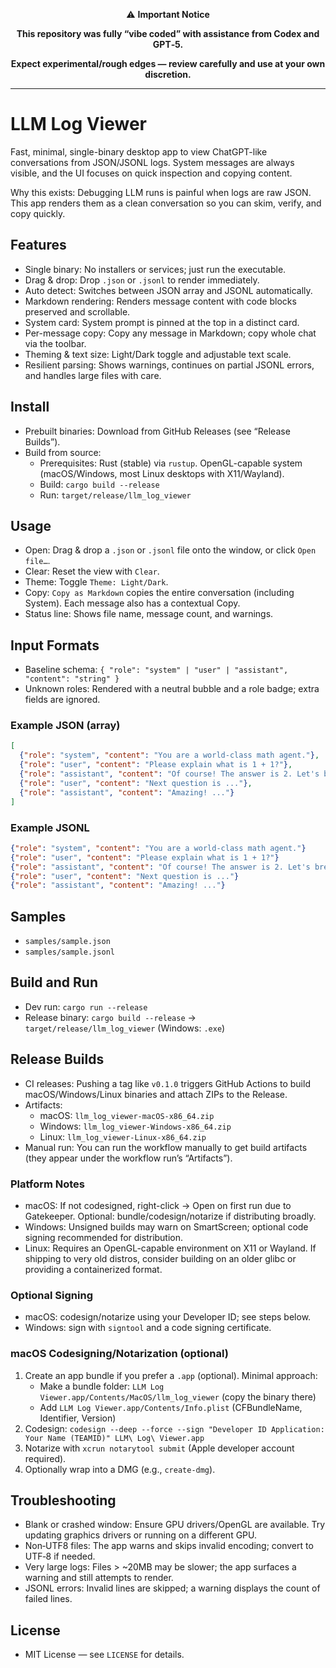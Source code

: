 <div align="center">

⚠️ <strong>Important Notice</strong>

<strong>This repository was fully “vibe coded” with assistance from Codex and GPT‑5.</strong>

<strong>Expect experimental/rough edges — review carefully and use at your own discretion.</strong>

</div>

---

# LLM Log Viewer

Fast, minimal, single-binary desktop app to view ChatGPT-like conversations from JSON/JSONL logs. System messages are always visible, and the UI focuses on quick inspection and copying content.

Why this exists: Debugging LLM runs is painful when logs are raw JSON. This app renders them as a clean conversation so you can skim, verify, and copy quickly.

## Features

- Single binary: No installers or services; just run the executable.
- Drag & drop: Drop `.json` or `.jsonl` to render immediately.
- Auto detect: Switches between JSON array and JSONL automatically.
- Markdown rendering: Renders message content with code blocks preserved and scrollable.
- System card: System prompt is pinned at the top in a distinct card.
- Per-message copy: Copy any message in Markdown; copy whole chat via the toolbar.
- Theming & text size: Light/Dark toggle and adjustable text scale.
- Resilient parsing: Shows warnings, continues on partial JSONL errors, and handles large files with care.

## Install

- Prebuilt binaries: Download from GitHub Releases (see “Release Builds”).
- Build from source:
  - Prerequisites: Rust (stable) via `rustup`. OpenGL-capable system (macOS/Windows, most Linux desktops with X11/Wayland).
  - Build: `cargo build --release`
  - Run: `target/release/llm_log_viewer`

## Usage

- Open: Drag & drop a `.json` or `.jsonl` file onto the window, or click `Open file…`.
- Clear: Reset the view with `Clear`.
- Theme: Toggle `Theme: Light/Dark`.
- Copy: `Copy as Markdown` copies the entire conversation (including System). Each message also has a contextual Copy.
- Status line: Shows file name, message count, and warnings.

## Input Formats

- Baseline schema: `{ "role": "system" | "user" | "assistant", "content": "string" }`
- Unknown roles: Rendered with a neutral bubble and a role badge; extra fields are ignored.

### Example JSON (array)

```json
[
  {"role": "system", "content": "You are a world-class math agent."},
  {"role": "user", "content": "Please explain what is 1 + 1?"},
  {"role": "assistant", "content": "Of course! The answer is 2. Let's break down why. ..."},
  {"role": "user", "content": "Next question is ..."},
  {"role": "assistant", "content": "Amazing! ..."}
]
```

### Example JSONL

```json
{"role": "system", "content": "You are a world-class math agent."}
{"role": "user", "content": "Please explain what is 1 + 1?"}
{"role": "assistant", "content": "Of course! The answer is 2. Let's break down why. ..."}
{"role": "user", "content": "Next question is ..."}
{"role": "assistant", "content": "Amazing! ..."}
```

## Samples

- `samples/sample.json`
- `samples/sample.jsonl`

## Build and Run

- Dev run: `cargo run --release`
- Release binary: `cargo build --release` → `target/release/llm_log_viewer` (Windows: `.exe`)

## Release Builds

- CI releases: Pushing a tag like `v0.1.0` triggers GitHub Actions to build macOS/Windows/Linux binaries and attach ZIPs to the Release.
- Artifacts:
  - macOS: `llm_log_viewer-macOS-x86_64.zip`
  - Windows: `llm_log_viewer-Windows-x86_64.zip`
  - Linux: `llm_log_viewer-Linux-x86_64.zip`
- Manual run: You can run the workflow manually to get build artifacts (they appear under the workflow run’s “Artifacts”).

### Platform Notes

- macOS: If not codesigned, right-click → Open on first run due to Gatekeeper. Optional: bundle/codesign/notarize if distributing broadly.
- Windows: Unsigned builds may warn on SmartScreen; optional code signing recommended for distribution.
- Linux: Requires an OpenGL-capable environment on X11 or Wayland. If shipping to very old distros, consider building on an older glibc or providing a containerized format.

### Optional Signing

- macOS: codesign/notarize using your Developer ID; see steps below.
- Windows: sign with `signtool` and a code signing certificate.

### macOS Codesigning/Notarization (optional)

1. Create an app bundle if you prefer a `.app` (optional). Minimal approach:
   - Make a bundle folder: `LLM Log Viewer.app/Contents/MacOS/llm_log_viewer` (copy the binary there)
   - Add `LLM Log Viewer.app/Contents/Info.plist` (CFBundleName, Identifier, Version)
2. Codesign: `codesign --deep --force --sign "Developer ID Application: Your Name (TEAMID)" LLM\ Log\ Viewer.app`
3. Notarize with `xcrun notarytool submit` (Apple developer account required).
4. Optionally wrap into a DMG (e.g., `create-dmg`).

## Troubleshooting

- Blank or crashed window: Ensure GPU drivers/OpenGL are available. Try updating graphics drivers or running on a different GPU.
- Non‑UTF8 files: The app warns and skips invalid encoding; convert to UTF‑8 if needed.
- Very large logs: Files > ~20MB may be slower; the app surfaces a warning and still attempts to render.
- JSONL errors: Invalid lines are skipped; a warning displays the count of failed lines.


## License

- MIT License — see `LICENSE` for details.
